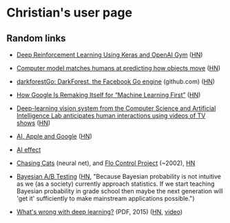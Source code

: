 # Christian's user page

## Random links

* [Deep Reinforcement Learning Using Keras and OpenAI Gym](https://github.com/coreylynch/async-rl) ([HN](https://news.ycombinator.com/item?id=11874467))

* [Computer model matches humans at predicting how objects move](http://news.mit.edu/2016/csail-computer-model-matches-humans-predicting-how-objects-move-0104) ([HN](https://news.ycombinator.com/item?id=11918241))

* [darkforestGo: DarkForest, the Facebook Go engine](https://github.com/facebookresearch/darkforestGo) (github.com) ([HN](https://news.ycombinator.com/item?id=11922864))

* [How Google Is Remaking Itself for “Machine Learning First”](https://backchannel.com/how-google-is-remaking-itself-as-a-machine-learning-first-company-ada63defcb70#.nljh17nb5) ([HN](https://news.ycombinator.com/item?id=11954988))

* [Deep-learning vision system from the Computer Science and Artificial Intelligence Lab anticipates human interactions using videos of TV shows](https://news.mit.edu/2016/teaching-machines-to-predict-the-future-0621) ([HN](https://news.ycombinator.com/item?id=11948590))

* [AI, Apple and Google](http://ben-evans.com/benedictevans/2016/6/23/ai-apple-and-google) ([HN](https://news.ycombinator.com/item?id=11964658))

* [AI effect](https://en.wikipedia.org/wiki/AI_effect)

* [Chasing Cats](http://myplace.frontier.com/~r.bond/cats/cats.htm) (neural net), and [Flo Control Project](http://www.quantumpicture.com/Flo_Control/flo_control.htm) (~2002), [HN](https://news.ycombinator.com/item?id=12058864)

* [Bayesian A/B Testing](http://developers.lyst.com/2014/05/10/bayesian-ab-testing/) ([HN](https://news.ycombinator.com/item?id=7815419), "Because Bayesian probability is not intuitive as we (as a society) currently approach statistics. If we start teaching Bayesian probability in grade school then maybe the next generation will 'get it' sufficiently to make mainstream applications possible.")

* [What's wrong with deep learning?](http://www.pamitc.org/cvpr15/files/lecun-20150610-cvpr-keynote.pdf) (PDF, 2015) ([HN](https://news.ycombinator.com/item?id=12089718), [video](http://techtalks.tv/talks/whats-wrong-with-deep-learning/61639/))

